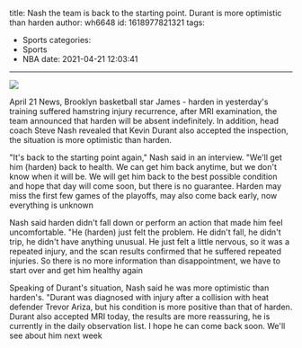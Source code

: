title: Nash  the team is back to the starting point. Durant is more optimistic than harden
author: wh6648
id: 1618977821321
tags: 
- Sports
categories: 
- Sports
- NBA
date: 2021-04-21 12:03:41
---
![](https://p1.itc.cn/q_70/images01/20210421/8311e1df099e488eafe8631649f7b09e.jpeg)


April 21 News, Brooklyn basketball star James - harden in yesterday's training suffered hamstring injury recurrence, after MRI examination, the team announced that harden will be absent indefinitely. In addition, head coach Steve Nash revealed that Kevin Durant also accepted the inspection, the situation is more optimistic than harden.

"It's back to the starting point again," Nash said in an interview. "We'll get him (harden) back to health. We can get him back anytime, but we don't know when it will be. We will get him back to the best possible condition and hope that day will come soon, but there is no guarantee. Harden may miss the first few games of the playoffs, may also come back early, now everything is unknown

Nash said harden didn't fall down or perform an action that made him feel uncomfortable. "He (harden) just felt the problem. He didn't fall, he didn't trip, he didn't have anything unusual. He just felt a little nervous, so it was a repeated injury, and the scan results confirmed that he suffered repeated injuries. So there is no more information than disappointment, we have to start over and get him healthy again

Speaking of Durant's situation, Nash said he was more optimistic than harden's. "Durant was diagnosed with injury after a collision with heat defender Trevor Ariza, but his condition is more positive than that of harden. Durant also accepted MRI today, the results are more reassuring, he is currently in the daily observation list. I hope he can come back soon. We'll see about him next week

